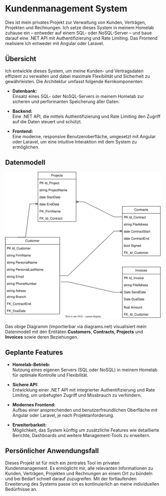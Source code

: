 # Kundenmanagement System

Dies ist mein privates Projekt zur Verwaltung von Kunden, Verträgen, Projekten und Rechnungen. Ich setze dieses System in meinem Homelab zuhause ein – entweder auf einem SQL- oder NoSQL-Server – und baue darauf eine .NET API mit Authentifizierung und Rate Limiting. Das Frontend realisiere ich entweder mit Angular oder Laravel.

## Übersicht

Ich entwickle dieses System, um meine Kunden- und Vertragsdaten effizient zu verwalten und dabei maximale Flexibilität und Sicherheit zu gewährleisten. Die Architektur umfasst folgende Kernkomponenten:

- **Datenbank:**  
  Einsatz eines SQL- oder NoSQL-Servers in meinem Homelab zur sicheren und performanten Speicherung aller Daten.

- **Backend:**  
  Eine .NET API, die mittels Authentifizierung und Rate Limiting den Zugriff auf die Daten steuert und schützt.

- **Frontend:**  
  Eine moderne, responsive Benutzeroberfläche, umgesetzt mit Angular oder Laravel, um eine intuitive Interaktion mit dem System zu ermöglichen.

## Datenmodell

![Datenmodell](/Documentation/DatabaseSchema.svg)

Das obige Diagramm (importierbar via diagrams.net) visualisiert mein Datenmodell mit den Entitäten **Customers**, **Contracts**, **Projects** und **Invoices** sowie deren Beziehungen.

## Geplante Features

- **Homelab-Betrieb:**  
  Nutzung eines eigenen Servers (SQL oder NoSQL) in meinem Homelab für optimale Kontrolle und Flexibilität.

- **Sichere API:**  
  Entwicklung einer .NET API mit integrierter Authentifizierung und Rate Limiting, um unbefugten Zugriff und Missbrauch zu verhindern.

- **Modernes Frontend:**  
  Aufbau einer ansprechenden und benutzerfreundlichen Oberfläche mit Angular oder Laravel, je nach Projektanforderung.

- **Erweiterbarkeit:**  
  Möglichkeit, das System künftig um zusätzliche Features wie detaillierte Berichte, Dashboards und weitere Management-Tools zu erweitern.

## Persönlicher Anwendungsfall

Dieses Projekt ist für mich ein zentrales Tool im privaten Kundenmanagement. Es ermöglicht mir, alle relevanten Informationen zu Kunden, Verträgen, Projekten und Rechnungen an einem Ort zu bündeln und bei Bedarf schnell darauf zuzugreifen. Mit der fortlaufenden Erweiterung des Systems passe ich es kontinuierlich an meine individuellen Bedürfnisse an.
